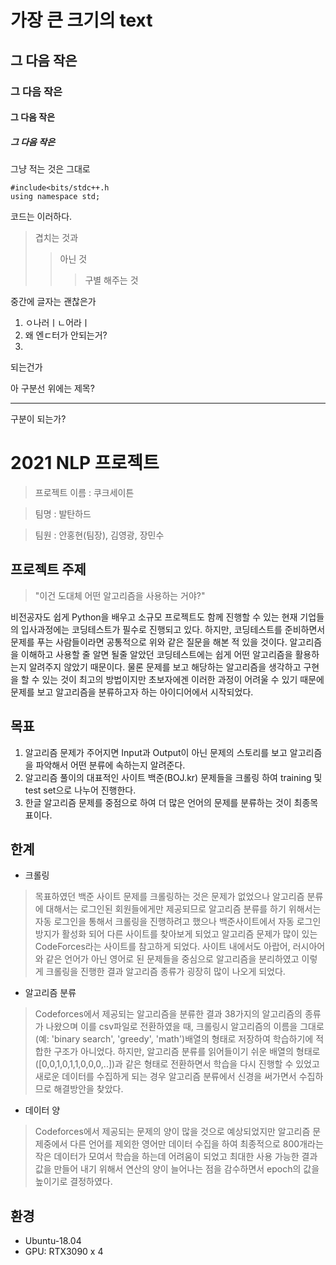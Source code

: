 # 가장 큰 크기의 text
## 그 다음 작은
### 그 다음 작은
#### 그 다음 작은
##### 그 다음 작은
그냥 적는 것은 그대로

```
#include<bits/stdc++.h
using namespace std;
```
코드는 이러하다.
> 겹치는 것과
> > 아닌 것
> > > 구별 해주는 것

중간에 글자는 괜찮은가 

1. ㅇ나러ㅣㄴ어라ㅣ
2.  왜 엔ㄷ터가 안되는거?
3.  
되는건가

아 구분선 위에는 제목?

------------------
구분이 되는가?


# 2021 NLP 프로젝트
> 프로젝트 이름 : 쿠크세이튼

> 팀명 : 발탄하드

> 팀원 : 안홍현(팀장), 김영광, 장민수

## 프로젝트 주제
> "이건 도대체 어떤 알고리즘을 사용하는 거야?"

비전공자도 쉽게 Python을 배우고 소규모 프로젝트도 함께 진행할 수 있는 현재 기업들의 입사과정에는 코딩테스트가 필수로 진행되고 있다. 하지만, 코딩테스트를 준비하면서 문제를 푸는 사람들이라면
공통적으로 위와 같은 질문을 해본 적 있을 것이다. 알고리즘을 이해하고 사용할 줄 알면 될줄 알았던 코딩테스트에는 쉽게 어떤 알고리즘을 활용하는지 알려주지 않았기 때문이다. 물론 문제를 보고
해당하는 알고리즘을 생각하고 구현을 할 수 있는 것이 최고의 방법이지만 초보자에겐 이러한 과정이 어려울 수 있기 때문에 문제를 보고 알고리즘을 분류하고자 하는 아이디어에서 시작되었다.

## 목표
1. 알고리즘 문제가 주어지면 Input과 Output이 아닌 문제의 스토리를 보고 알고리즘을 파악해서 어떤 분류에 속하는지 알려준다.
2. 알고리즘 풀이의 대표적인 사이트 백준(BOJ.kr) 문제들을 크롤링 하여 training 및 test set으로 나누어 진행한다.
3. 한글 알고리즘 문제를 중점으로 하여 더 많은 언어의 문제를 분류하는 것이 최종목표이다.

## 한계
* 크롤링
> 목표하였던 백준 사이트 문제를 크롤링하는 것은 문제가 없었으나 알고리즘 분류에 대해서는 로그인된 회원들에게만 제공되므로 알고리즘 분류를 하기 위해서는 자동 로그인을 통해서 크롤링을 진행하려고 했으나
백준사이트에서 자동 로그인 방지가 활성화 되어 다른 사이트를 찾아보게 되었고 알고리즘 문제가 많이 있는 CodeForces라는 사이트를 참고하게 되었다. 사이트 내에서도 아랍어, 러시아어와 같은 언어가 아닌 영어로 된 문제들을 중심으로
알고리즘을 분리하였고 이렇게 크롤링을 진행한 결과 알고리즘 종류가 굉장히 많이 나오게 되었다.

* 알고리즘 분류
> Codeforces에서 제공되는 알고리즘을 분류한 결과 38가지의 알고리즘의 종류가 나왔으며 이를 csv파일로 전환하였을 때, 크롤링시 알고리즘의 이름을 그대로(예: 'binary search', 'greedy', 'math')배열의
형태로 저장하여 학습하기에 적합한 구조가 아니었다. 하지만, 알고리즘 분류를 읽어들이기 쉬운 배열의 형태로([0,0,1,0,1,1,0,0,0,..])과 같은 형태로 전환하면서 학습을 다시 진행할 수 있었고 새로운 데이터를
수집하게 되는 경우 알고리즘 분류에서 신경을 써가면서 수집하므로 해결방안을 찾았다.

* 데이터 양
> Codeforces에서 제공되는 문제의 양이 많을 것으로 예상되었지만 알고리즘 문제중에서 다른 언어를 제외한 영어만 데이터 수집을 하여 최종적으로 800개라는 작은 데이터가 모여서 학습을 하는데 어려움이 되었고
최대한 사용 가능한 결과값을 만들어 내기 위해서 연산의 양이 늘어나는 점을 감수하면서 epoch의 값을 높이기로 결정하였다.

## 환경
* Ubuntu-18.04
* GPU: RTX3090 x 4
